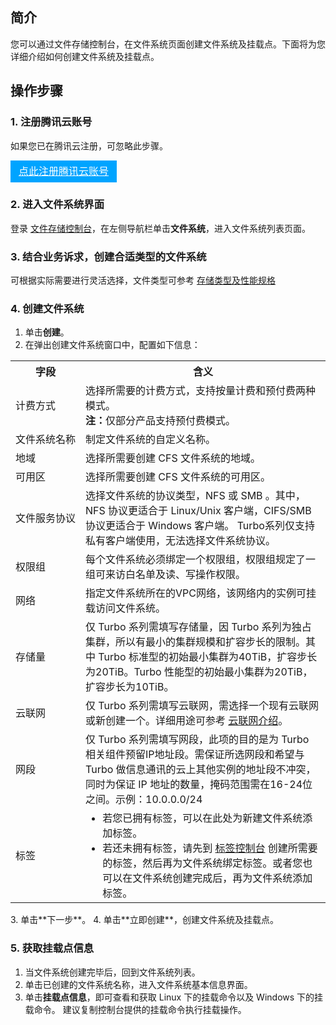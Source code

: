 ## 简介

您可以通过文件存储控制台，在文件系统页面创建文件系统及挂载点。下面将为您详细介绍如何创建文件系统及挂载点。

## 操作步骤

### 1. 注册腾讯云账号

如果您已在腾讯云注册，可忽略此步骤。
<div style="background-color:#00A4FF; width: 170px; height: 35px; line-height:35px; text-align:center;"><a href="https://cloud.tencent.com/register?s_url=https%3A%2F%2Fcloud.tencent.com%2F" target="_blank"  style="color: white; font-size:16px;">点此注册腾讯云账号</a></div>

### 2. 进入文件系统界面

登录 [文件存储控制台](https://console.cloud.tencent.com/cfs)，在左侧导航栏单击**文件系统**，进入文件系统列表页面。

### 3. 结合业务诉求，创建合适类型的文件系统

可根据实际需要进行灵活选择，文件类型可参考 [存储类型及性能规格](https://cloud.tencent.com/document/product/582/38112)

### 4. 创建文件系统

1. 单击**创建**。
2. 在弹出创建文件系统窗口中，配置如下信息：
<table>
  <tr>
    <th nowrap="nowrap">字段</th>
    <th>含义</th>
  </tr>
  <tr>
    <td>计费方式</td>
    <td>选择所需要的计费方式，支持按量计费和预付费两种模式。</br><b>注：</b>仅部分产品支持预付费模式。</td>
  </tr>
	<tr>
    <td>文件系统名称</td>
    <td>制定文件系统的自定义名称。</td>
  </tr>
  <tr>
    <td>地域</td>
    <td>选择所需要创建 CFS 文件系统的地域。</td>
  </tr>
  <tr>
    <td nowrap="nowrap">可用区</td>
    <td>选择所需要创建 CFS 文件系统的可用区。</td>
  </tr>
  <tr>
    <td nowrap="nowrap">文件服务协议</td>
    <td>选择文件系统的协议类型，NFS 或 SMB 。其中，NFS 协议更适合于 Linux/Unix 客户端，CIFS/SMB 协议更适合于 Windows 客户端。 Turbo系列仅支持私有客户端使用，无法选择文件系统协议。</td>
  </tr> 
  <tr>
    <td>权限组</td>
    <td>每个文件系统必须绑定一个权限组，权限组规定了一组可来访白名单及读、写操作权限。
    </td>
  </tr>
  <tr>
    <td>网络</td>
    <td>指定文件系统所在的VPC网络，该网络内的实例可挂载访问文件系统。
    </td>
  </tr>
	 <tr>
    <td>存储量</td>
    <td>仅 Turbo 系列需填写存储量，因 Turbo 系列为独占集群，所以有最小的集群规模和扩容步长的限制。其中 Turbo 标准型的初始最小集群为40TiB，扩容步长为20TiB。Turbo 性能型的初始最小集群为20TiB，扩容步长为10TiB。
  </tr>
	 <tr>
    <td>云联网</td>
    <td>仅 Turbo 系列需填写云联网，需选择一个现有云联网或新创建一个。详细用途可参考 <a href="https://cloud.tencent.com/product/ccn">云联网介绍</a>。 
  </tr>
	<tr>
    <td>网段</td>
    <td>仅 Turbo 系列需填写网段，此项的目的是为 Turbo 相关组件预留IP地址段。需保证所选网段和希望与 Turbo 做信息通讯的云上其他实例的地址段不冲突，同时为保证 IP 地址的数量，掩码范围需在16-24位之间。示例：10.0.0.0/24
    </td>
	 </tr>
	<tr>
    <td>标签</td>
    <td>
		<ul  style="margin: 0;">
      <li>若您已拥有标签，可以在此处为新建文件系统添加标签。</li>
			<li>若还未拥有标签，请先到 <a href="https://console.cloud.tencent.com/tag/taglist">标签控制台</a> 创建所需要的标签，然后再为文件系统绑定标签。或者您也可以在文件系统创建完成后，再为文件系统添加标签。</li></ul>
    </td>
  </tr>
</table>
3. 单击**下一步**。
4. 单击**立即创建**，创建文件系统及挂载点。


### 5. 获取挂载点信息

1. 当文件系统创建完毕后，回到文件系统列表。
2. 单击已创建的文件系统名称，进入文件系统基本信息界面。
3. 单击**挂载点信息**，即可查看和获取 Linux 下的挂载命令以及 Windows 下的挂载命令。
建议复制控制台提供的挂载命令执行挂载操作。




